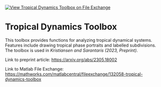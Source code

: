 [![View Tropical Dynamics Toolbox on File Exchange](https://www.mathworks.com/matlabcentral/images/matlab-file-exchange.svg)](https://se.mathworks.com/matlabcentral/fileexchange/132058-tropical-dynamics-toolbox)
# Tropical Dynamics Toolbox
This toolbox provides functions for analyzing tropical dynamical systems. Features include drawing tropical phase portraits and labelled subdivisions. The toolbox is used in *Kristiansen and Sarantaris (2023, Preprint)*.

Link to preprint article: https://arxiv.org/abs/2305.18002

Link to Matlab File Exchange: https://mathworks.com/matlabcentral/fileexchange/132058-tropical-dynamics-toolbox
